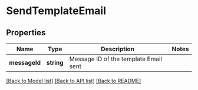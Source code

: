 # SendTemplateEmail

## Properties
Name | Type | Description | Notes
------------ | ------------- | ------------- | -------------
**messageId** | **string** | Message ID of the template Email sent | 

[[Back to Model list]](../README.md#documentation-for-models) [[Back to API list]](../README.md#documentation-for-api-endpoints) [[Back to README]](../README.md)


